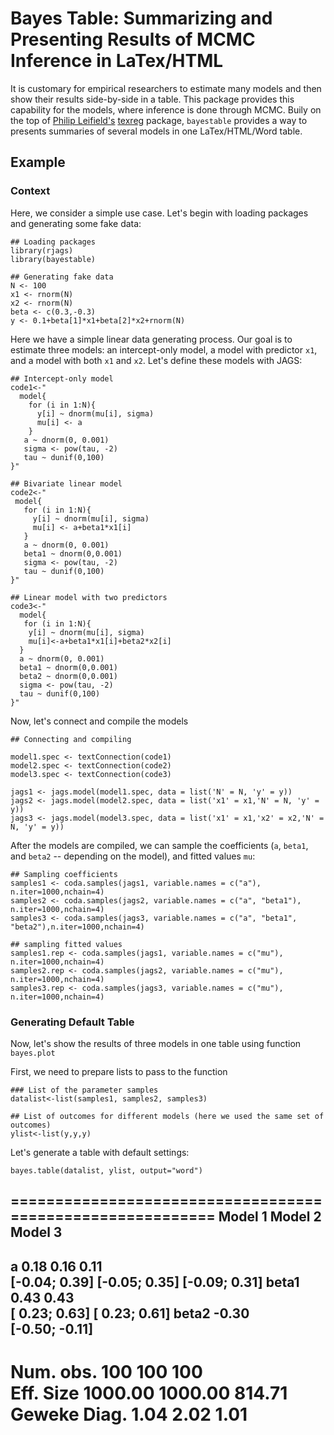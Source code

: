 # Bayes Table: Summarizing and Presenting Results of MCMC Inference in LaTex/HTML
It is customary for empirical researchers to estimate many models and then show their results side-by-side in a table. This package provides this capability for the models, where inference is done through MCMC. Buily on the top of [Philip Leifield's](https://www.philipleifeld.com/) [texreg](https://cran.r-project.org/web/packages/texreg/index.html) package, `bayestable` provides a way to presents summaries of several models in one LaTex/HTML/Word table.

## Example
### Context
Here, we consider a simple use case. Let's begin with loading packages and generating some fake data:
```{r}
## Loading packages
library(rjags)
library(bayestable)

## Generating fake data
N <- 100
x1 <- rnorm(N)
x2 <- rnorm(N)
beta <- c(0.3,-0.3)
y <- 0.1+beta[1]*x1+beta[2]*x2+rnorm(N)

```
Here we have a simple linear data generating process. Our goal is to estimate three models: an intercept-only model, a model with predictor `x1`, and a model with both `x1` and `x2`.
Let's define these models with JAGS:

```{r}
## Intercept-only model 
code1<-"
  model{
    for (i in 1:N){
      y[i] ~ dnorm(mu[i], sigma)
      mu[i] <- a
    }
   a ~ dnorm(0, 0.001)
   sigma <- pow(tau, -2)
   tau ~ dunif(0,100)
}"

## Bivariate linear model
code2<-"
 model{
   for (i in 1:N){
     y[i] ~ dnorm(mu[i], sigma)
     mu[i] <- a+beta1*x1[i]
   }
   a ~ dnorm(0, 0.001)
   beta1 ~ dnorm(0,0.001)
   sigma <- pow(tau, -2)
   tau ~ dunif(0,100)
}"

## Linear model with two predictors
code3<-"
  model{
   for (i in 1:N){
    y[i] ~ dnorm(mu[i], sigma)
    mu[i]<-a+beta1*x1[i]+beta2*x2[i]
  }
  a ~ dnorm(0, 0.001)
  beta1 ~ dnorm(0,0.001)
  beta2 ~ dnorm(0,0.001)
  sigma <- pow(tau, -2)
  tau ~ dunif(0,100)
}"
```

Now, let's connect and compile the models

```{r}
## Connecting and compiling

model1.spec <- textConnection(code1)
model2.spec <- textConnection(code2)
model3.spec <- textConnection(code3)

jags1 <- jags.model(model1.spec, data = list('N' = N, 'y' = y))
jags2 <- jags.model(model2.spec, data = list('x1' = x1,'N' = N, 'y' = y))
jags3 <- jags.model(model3.spec, data = list('x1' = x1,'x2' = x2,'N' = N, 'y' = y))
```

After the models are compiled, we can sample the coefficients (`a`, `beta1`, and `beta2` -- depending on the model), and fitted values `mu`:

```{r}
## Sampling coefficients
samples1 <- coda.samples(jags1, variable.names = c("a"), n.iter=1000,nchain=4)
samples2 <- coda.samples(jags2, variable.names = c("a", "beta1"), n.iter=1000,nchain=4)
samples3 <- coda.samples(jags3, variable.names = c("a", "beta1", "beta2"),n.iter=1000,nchain=4)

## sampling fitted values
samples1.rep <- coda.samples(jags1, variable.names = c("mu"), n.iter=1000,nchain=4)
samples2.rep <- coda.samples(jags2, variable.names = c("mu"), n.iter=1000,nchain=4)
samples3.rep <- coda.samples(jags3, variable.names = c("mu"), n.iter=1000,nchain=4)
```

### Generating Default Table
Now, let's show the results of three models in one table using function `bayes.plot` 

First, we need to prepare lists to pass to the function
```{r}
### List of the parameter samples
datalist<-list(samples1, samples2, samples3)

## List of outcomes for different models (here we used the same set of outcomes)
ylist<-list(y,y,y)
``` 

Let's generate a table with default settings:
```{r}
bayes.table(datalist, ylist, output="word")
```

==========================================================
              Model 1        Model 2        Model 3       
----------------------------------------------------------
a                0.18           0.16          0.11        
              [-0.04; 0.39]  [-0.05; 0.35]  [-0.09;  0.31]
beta1                           0.43         0.43       
                             [ 0.23; 0.63]  [ 0.23;  0.61]
beta2                                        -0.30       
                                            [-0.50; -0.11]
----------------------------------------------------------
Num. obs.      100            100           100           
Eff. Size     1000.00        1000.00        814.71        
Geweke Diag.     1.04           2.02          1.01        
==========================================================